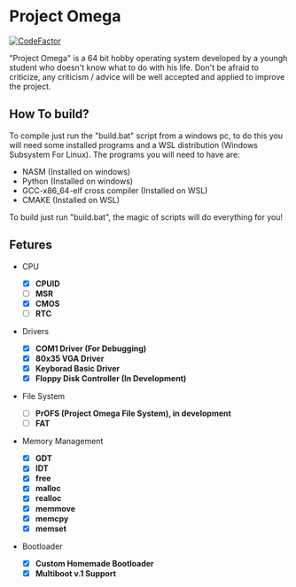 # Project Omega
[![CodeFactor](https://www.codefactor.io/repository/github/squirlyfoxy/project_omega/badge/master?s=90de48178d3300c5523d37fc6a04a96a0c986420)](https://www.codefactor.io/repository/github/squirlyfoxy/project_omega/overview/master)

"Project Omega" is a 64 bit hobby operating system developed by a youngh student who doesn't know what to do with his life. Don't be afraid to criticize, any criticism / advice will be well accepted and applied to improve the project.

## How To build?

To compile just run the "build.bat" script from a windows pc, to do this you will need some installed programs and a WSL distribution (Windows Subsystem For Linux).
The programs you will need to have are:
* NASM (Installed on windows)
* Python (Installed on windows)
* GCC-x86_64-elf cross compiler (Installed on WSL)
* CMAKE (Installed on WSL)

To build just run "build.bat", the magic of scripts will do everything for you!

## Fetures

* CPU

   * [x] <b>CPUID</b>
   * [ ] <b>MSR</b>
   * [x] <b>CMOS</b>
   * [ ] <b>RTC</b>

* Drivers

   * [x] <b>COM1 Driver (For Debugging)</b>
   * [x] <b>80x35 VGA Driver</b>
   * [x] <b>Keyborad Basic Driver</b>
   * [x] <b>Floppy Disk Controller (In Development)</b>
   
* File System
   * [ ] <b>PrOFS (Project Omega File System), in development</b>
   * [ ] <b>FAT</b>

* Memory Management

   * [x] <b>GDT</b>
   * [x] <b>IDT</b>
   * [x] <b>free</b>
   * [x] <b>malloc</b>
   * [x] <b>realloc</b>
   * [x] <b>memmove</b>
   * [x] <b>memcpy</b>
   * [x] <b>memset</b>
   
* Bootloader
   * [x] <b>Custom Homemade Bootloader</b>
   * [x] <b>Multiboot v.1 Support</b>

